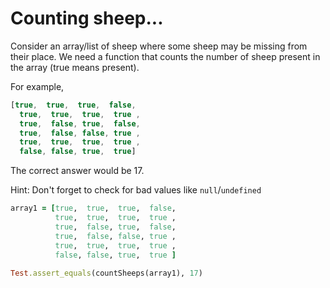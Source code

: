 # Counting sheep...



Consider an array/list of sheep where some sheep may be missing from their place. We need a function that counts the number of sheep present in the array (true means present).

For example,

```javascript
[true,  true,  true,  false,
  true,  true,  true,  true ,
  true,  false, true,  false,
  true,  false, false, true ,
  true,  true,  true,  true ,
  false, false, true,  true]
```

The correct answer would be 17.

Hint: Don't forget to check for bad values like `null`/`undefined`



```ruby
array1 = [true,  true,  true,  false,
          true,  true,  true,  true ,
          true,  false, true,  false,
          true,  false, false, true ,
          true,  true,  true,  true ,
          false, false, true,  true ]
              
Test.assert_equals(countSheeps(array1), 17)
```

